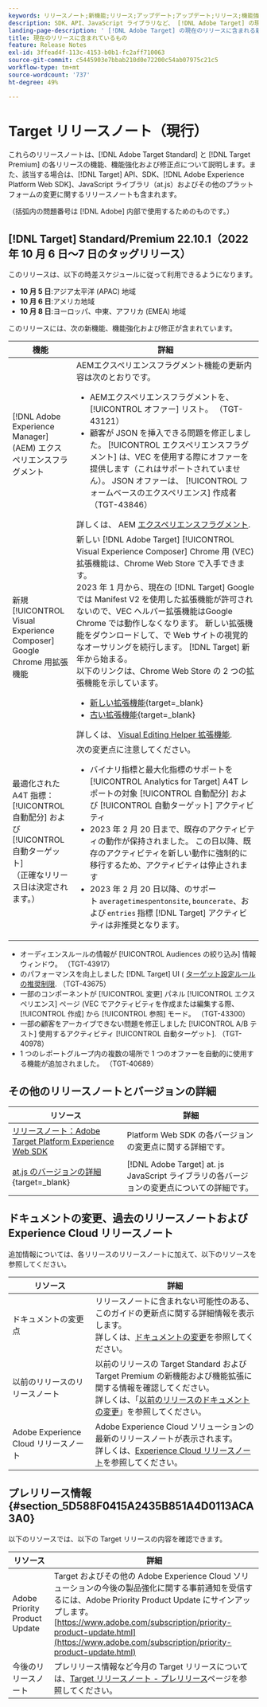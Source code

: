 ```yaml
---
keywords: リリースノート;新機能;リリース;アップデート;アップデート;リリース;機能強化;修正;バグ修正;アップデート
description: SDK、API、JavaScript ライブラリなど、 [!DNL Adobe Target] の現在のリリースに含まれている新機能、機能強化および修正について説明します。
landing-page-description: ' [!DNL Adobe Target] の現在のリリースに含まれる新機能、機能強化、修正点について説明します。'
title: 現在のリリースに含まれているもの
feature: Release Notes
exl-id: 3ffead4f-113c-4153-b0b1-fc2aff710063
source-git-commit: c5445903e7bbab210d0e72200c54ab07975c21c5
workflow-type: tm+mt
source-wordcount: '737'
ht-degree: 49%

---
```


# Target リリースノート（現行）

これらのリリースノートは、[!DNL Adobe Target Standard] と [!DNL Target Premium] の各リリースの機能、機能強化および修正点について説明します。また、該当する場合は、[!DNL Target] API、SDK、[!DNL Adobe Experience Platform Web SDK]、JavaScript ライブラリ（at.js）およびその他のプラットフォームの変更に関するリリースノートも含まれます。

（括弧内の問題番号は [!DNL Adobe] 内部で使用するためのものです。）

## [!DNL Target] Standard/Premium 22.10.1（2022 年 10 月 6 日～7 日のタッグリリース）

このリリースは、以下の時差スケジュールに従って利用できるようになります。

* **10 月 5 日**:アジア太平洋 (APAC) 地域
* **10 月 6 日**:アメリカ地域
* **10 月 8 日**:ヨーロッパ、中東、アフリカ (EMEA) 地域

このリリースには、次の新機能、機能強化および修正が含まれています。

| 機能 | 詳細 |
| --- | --- |
| [!DNL Adobe Experience Manager] (AEM) エクスペリエンスフラグメント | AEMエクスペリエンスフラグメント機能の更新内容は次のとおりです。<ul><li>AEMエクスペリエンスフラグメントを、 [!UICONTROL オファー] リスト。 （TGT-43121）</li><li>顧客が JSON を挿入できる問題を修正しました。 [!UICONTROL エクスペリエンスフラグメント] は、VEC を使用する際にオファーを提供します（これはサポートされていません）。 JSON オファーは、 [!UICONTROL フォームベースのエクスペリエンス] 作成者 （TGT-43846）</li></ul>詳しくは、 AEM [エクスペリエンスフラグメント](/help/main/c-experiences/c-manage-content/aem-experience-fragments.md). |
| 新規 [!UICONTROL Visual Experience Composer] Google Chrome 用拡張機能 | 新しい [!DNL Adobe Target] [!UICONTROL Visual Experience Composer] Chrome 用 (VEC) 拡張機能は、Chrome Web Store で入手できます。<br>2023 年 1 月から、現在の [!DNL Target] Googleでは Manifest V2 を使用した拡張機能が許可されないので、VEC ヘルパー拡張機能はGoogle Chrome では動作しなくなります。 新しい拡張機能をダウンロードして、で Web サイトの視覚的なオーサリングを続行します。 [!DNL Target] 新年から始まる。<br>以下のリンクは、Chrome Web Store の 2 つの拡張機能を示しています。<ul><li>[新しい拡張機能](https://chrome.google.com/webstore/detail/adobe-experience-cloud-vi/kgmjjkfjacffaebgpkpcllakjifppnca){target=_blank}</li><li>[古い拡張機能](https://chrome.google.com/webstore/detail/adobe-target-vec-helper/ggjpideecfnbipkacplkhhaflkdjagak){target=_blank}</li></ul>詳しくは、 [Visual Editing Helper 拡張機能](/help/main/c-experiences/c-visual-experience-composer/r-troubleshoot-composer/visual-editing-helper-extension.md). |
| 最適化された A4T 指標： [!UICONTROL 自動配分] および [!UICONTROL 自動ターゲット]<br>（正確なリリース日は決定されます。） | 次の変更点に注意してください。<ul><li>バイナリ指標と最大化指標のサポートを [!UICONTROL Analytics for Target] A4T レポートの対象 [!UICONTROL 自動配分] および [!UICONTROL 自動ターゲット] アクティビティ</li><li>2023 年 2 月 20 日まで、既存のアクティビティの動作が保持されました。 この日以降、既存のアクティビティを新しい動作に強制的に移行するため、アクティビティは停止されます</li><li>2023 年 2 月 20 日以降、のサポート `averagetimespentonsite`, `bouncerate`、および `entries` 指標 [!DNL Target] アクティビティは非推奨となります。</li></ul> |

* オーディエンスルールの情報が [!UICONTROL Audiences の絞り込み] 情報ウィンドウ。 （TGT-43917）
* のパフォーマンスを向上しました [!DNL Target] UI ( [ターゲット設定ルールの推奨制限](/help/main/r-troubleshooting-target/target-limits.md#targeting-rules). （TGT-43675）
* 一部のコンポーネントが [!UICONTROL 変更] パネル [!UICONTROL エクスペリエンス] ページ (VEC でアクティビティを作成または編集する際、 [!UICONTROL 作成] から [!UICONTROL 参照] モード。 （TGT-43300）
* 一部の顧客をアーカイブできない問題を修正しました [!UICONTROL A/B テスト] 使用するアクティビティ [!UICONTROL 自動ターゲット]. （TGT-40978）
* 1 つのレポートグループ内の複数の場所で 1 つのオファーを自動的に使用する機能が追加されました。 （TGT-40689）

## その他のリリースノートとバージョンの詳細

| リソース | 詳細 |
|--- |--- |
| [リリースノート：Adobe Target Platform Experience Web SDK](https://experienceleague.adobe.com/docs/experience-platform/edge/release-notes.html?lang=ja) | Platform Web SDK の各バージョンの変更点に関する詳細です。 |
| [at.js のバージョンの詳細](https://developer.adobe.com/target/implement/client-side/atjs/target-atjs-versions/){target=_blank} | [!DNL Adobe Target] at. js JavaScript ライブラリの各バージョンの変更点についての詳細です。 |

## ドキュメントの変更、過去のリリースノートおよび Experience Cloud リリースノート

追加情報については、各リリースのリリースノートに加えて、以下のリソースを参照してください。

| リソース | 詳細 |
|--- |--- |
| ドキュメントの変更点 | リリースノートに含まれない可能性のある、このガイドの更新点に関する詳細情報を表示します。<br>詳しくは、[ドキュメントの変更](/help/main/r-release-notes/doc-change.md#reference_366123CF00994BACBBF9BBDF2C4D840C)を参照してください。 |
| 以前のリリースのリリースノート | 以前のリリースの Target Standard および Target Premium の新機能および機能拡張に関する情報を確認してください。<br>詳しくは、「[以前のリリースのドキュメントの変更](/help/main/r-release-notes/release-notes-for-previous-releases.md)」を参照してください。 |
| Adobe Experience Cloud リリースノート | Adobe Experience Cloud ソリューションの最新のリリースノートが表示されます。<br>詳しくは、[Experience Cloud リリースノート](https://experienceleague.adobe.com/docs/release-notes/experience-cloud/current.html?lang=ja)を参照してください。 |

## プレリリース情報 {#section_5D588F0415A2435B851A4D0113ACA3A0}

以下のリソースでは、以下の Target リリースの内容を確認できます。

| リソース | 詳細 |
|--- |--- |
| Adobe Priority Product Update | Target およびその他の Adobe Experience Cloud ソリューションの今後の製品強化に関する事前通知を受信するには、Adobe Priority Product Update にサインアップします。<br>[https://www.adobe.com/subscription/priority-product-update.html](https://www.adobe.com/subscription/priority-product-update.html) |
| 今後のリリースノート | プレリリース情報など今月の Target リリースについては、[Target リリースノート - プレリリース](/help/main/r-release-notes/target-release-notes.md)ページを参照してください。 |
